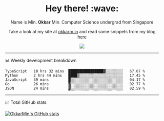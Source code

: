 <h1 align="center"> Hey there! :wave:</h1>

<p align="center">Name is Min. <strong>Okkar</strong> Min. Computer Science undergrad from Singapore</p>

<p align="center">Take a look at my site at <a href="https://okkarm.in" target="_blank">okkarm.in</a> and read some snippets from my blog <a href="https://okkarm.in/blog" target="_blank">here</a></p>

<p align="center">
  <a href="https://okkarm.in/linkedin" target='_blank'>
    <img src="https://img.shields.io/badge/linkedin-%230077B5.svg?&style=for-the-badge&logo=linkedin&logoColor=white" />
  </a>
 </p>

---

📊 Weekly development breakdown

<!--START_SECTION:waka-->
```text
TypeScript   10 hrs 32 mins  ████████████████▓░░░░░░░░   67.07 % 
Python       2 hrs 44 mins   ████▒░░░░░░░░░░░░░░░░░░░░   17.45 % 
JavaScript   39 mins         █░░░░░░░░░░░░░░░░░░░░░░░░   04.17 % 
Go           26 mins         ▓░░░░░░░░░░░░░░░░░░░░░░░░   02.77 % 
JSON         24 mins         ▓░░░░░░░░░░░░░░░░░░░░░░░░   02.59 % 
```
<!--END_SECTION:waka-->

---

📈 Total GitHub stats

<p>
  <a href="https://github.com/OkkarMin"><img src="https://github-readme-stats.vercel.app/api?username=OkkarMin&hide_border=true&show_icons=true&theme=graywhite" alt="OkkarMin's GitHub stats"></a>
</p>
